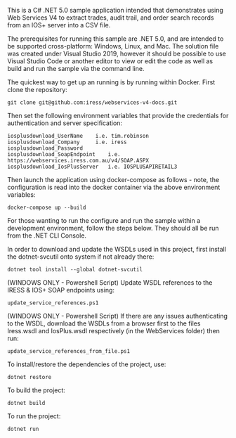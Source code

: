 This is a C# .NET 5.0 sample application intended that demonstrates using Web Services V4 to extract trades, audit trail, and order search records from an IOS+ server into a CSV file.

The prerequisites for running this sample are .NET 5.0, and are intended to be supported cross-platform: Windows, Linux, and Mac. 
The solution file was created under Visual Studio 2019, however it should be possible to use Visual Studio Code or another editor to view or edit the code as well as build and run the sample via the command line.

The quickest way to get up an running is by running within Docker. First clone the repository:
```
git clone git@github.com:iress/webservices-v4-docs.git
```

Then set the following environment variables that provide the credentials for authentication and server specification:
```
iosplusdownload_UserName	i.e. tim.robinson	
iosplusdownload_Company		i.e. iress
iosplusdownload_Password	
iosplusdownload_SoapEndpoint	i.e. https://webservices.iress.com.au/v4/SOAP.ASPX
iosplusdownload_IosPlusServer	i.e. IOSPLUSAPIRETAIL3
 ```
 
Then launch the application using docker-compose as follows - note, the configuration is read into the docker container via the above environment variables:

```
docker-compose up --build
```

For those wanting to run the configure and run the sample within a development environment, follow the steps below. They should all be run from the .NET CLI Console.

In order to download and update the WSDLs used in this project, first install the dotnet-svcutil onto system if not already there:
```
dotnet tool install --global dotnet-svcutil
```

(WINDOWS ONLY - Powershell Script) Update WSDL references to the IRESS & IOS+ SOAP endpoints using:
```
update_service_references.ps1
```

(WINDOWS ONLY - Powershell Script) If there are any issues authenticating to the WSDL, download the WSDLs from a browser first to the files Iress.wsdl and IosPlus.wsdl respectively (in the WebServices folder) then run:
```
update_service_references_from_file.ps1
```

To install/restore the dependencies of the project, use:
```
dotnet restore
``` 

To build the project:
```
dotnet build
```

To run the project:
```
dotnet run
```
